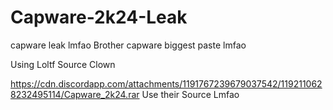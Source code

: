 # Capware-2k24-Leak
capware leak lmfao
Brother capware biggest paste lmfao

Using Loltf Source Clown

https://cdn.discordapp.com/attachments/1191767239679037542/1192110628232495114/Capware_2k24.rar Use their Source Lmfao
